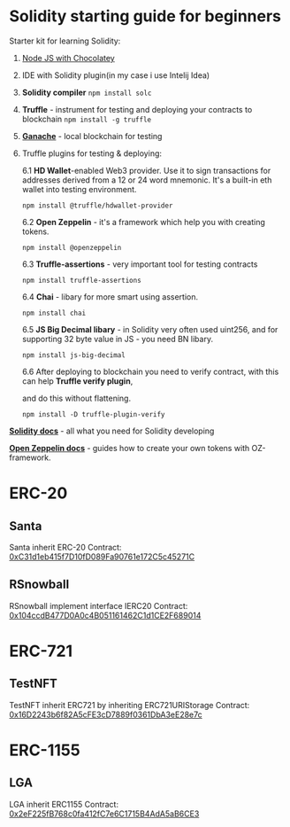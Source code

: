 # Solidity starting guide for beginners


Starter kit for learning Solidity:
1. [Node JS with Chocolatey](https://nodejs.org/)
2. IDE with Solidity plugin(in my case i use Intelij Idea)
3. **Solidity compiler**
`npm install solc` 
4. **Truffle** - instrument for testing and deploying your contracts to blockchain
`npm install -g truffle`
5. **[Ganache](https://trufflesuite.com/ganache/)** - local blockchain for testing
6. Truffle plugins for testing & deploying:

	6.1 **HD Wallet**-enabled Web3 provider. Use it to sign transactions for addresses derived from a 12 or 24 
	word 		             mnemonic. It's a built-in eth wallet into testing environment.
	
	`npm install @truffle/hdwallet-provider` 
	
	6.2 **Open Zeppelin** - it's a framework which help you with creating tokens.
	
	`npm install @openzeppelin`
			
	6.3 **Truffle-assertions** - very important tool for testing contracts
	
	`npm install truffle-assertions`
			
	6.4 **Chai** - libary for more smart using assertion.
	
	`npm install chai`
			
	6.5 **JS Big Decimal libary** - in Solidity very often used uint256, and for supporting 32 byte value in JS - you 
				need BN libary.
				
	`npm install js-big-decimal`
				
	6.6 After deploying to blockchain you need to verify contract, with this can help **Truffle verify plugin**,
	
	and do this without flattening. 
		  
	`npm install -D truffle-plugin-verify`  

**[Solidity docs](https://docs.soliditylang.org/en/v0.8.11/)** - all what you need for Solidity developing

**[Open Zeppelin docs](https://docs.openzeppelin.com/contracts/4.x/)** - guides how to create your own tokens with OZ-framework. 

# ERC-20

## Santa
Santa inherit ERC-20
Contract: [0xC31d1eb415f7D10fD089Fa90761e172C5c45271C](https://rinkeby.etherscan.io/address/0xC31d1eb415f7D10fD089Fa90761e172C5c45271C#code)

## RSnowball
RSnowball implement interface IERC20
Contract: [0x104ccdB477D0A0c4B051161462C1d1CE2F689014](https://rinkeby.etherscan.io/address/0x104ccdB477D0A0c4B051161462C1d1CE2F689014#code)
# ERC-721
## TestNFT 
TestNFT inherit ERC721 by inheriting ERC721URIStorage
Contract: [0x16D2243b6f82A5cFE3cD7889f0361DbA3eE28e7c](https://rinkeby.etherscan.io/address/0x16D2243b6f82A5cFE3cD7889f0361DbA3eE28e7c#code)
# ERC-1155

## LGA
LGA inherit ERC1155
Contract: [0x2eF225fB768c0fa412fC7e6C1715B4AdA5aB6CE3](https://rinkeby.etherscan.io/address/0x2eF225fB768c0fa412fC7e6C1715B4AdA5aB6CE3#code)
